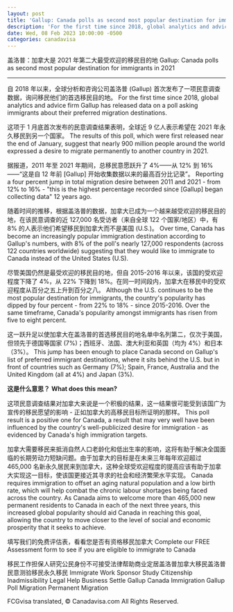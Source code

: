 ```yaml
---
layout: post
title: 'Gallup: Canada polls as second most popular destination for immigrants in 2021'
description: 'For the first time since 2018, global analytics and advice firm Gallup has released data on a poll asking immigrants about their preferred migration destinations.'
date: Wed, 08 Feb 2023 10:00:00 -0500
categories: canadavisa
---
```


盖洛普：加拿大是 2021 年第二大最受欢迎的移民目的地	Gallup: Canada polls as second most popular destination for immigrants in 2021

* * *	* *

自 2018 年以来，全球分析和咨询公司盖洛普 (Gallup) 首次发布了一项民意调查数据，询问移民他们的首选移民目的地。	For the first time since 2018, global analytics and advice firm Gallup has released data on a poll asking immigrants about their preferred migration destinations.
	
这项于 1 月底首次发布的民意调查结果表明，全球近 9 亿人表示希望在 2021 年永久移民到另一个国家。	The results of this poll, which were first released near the end of January, suggest that nearly 900 million people around the world expressed a desire to migrate permanently to another country in 2021.  
	
据报道，2011 年至 2021 年期间，总移民意愿跃升了 4%——从 12% 到 16%——“这是自 12 年前 \[Gallup\] 开始收集数据以来的最高百分比记录”。	Reporting a four percent jump in total migration desire between 2011 and 2021 - from 12% to 16% - "this is the highest percentage recorded since \[Gallup\] began collecting data" 12 years ago.
	
随着时间的推移，根据盖洛普的数据，加拿大已成为一个越来越受欢迎的移民目的地，在该民意调查的近 127,000 名受访者（来自全球 122 个国家/地区）中，有 8% 的人表示他们希望移民到加拿大而不是美国 (U.S.)。	Over time, Canada has become an increasingly popular immigration destination according to Gallup's numbers, with 8% of the poll's nearly 127,000 respondents (across 122 countries worldwide) suggesting that they would like to immigrate to Canada instead of the United States (U.S). 
	
尽管美国仍然是最受欢迎的移民目的地，但自 2015-2016 年以来，该国的受欢迎程度下降了 4%，从 22% 下降到 18%。在同一时间段内，加拿大在移民中的受欢迎程度从百分之五上升到百分之八。	Although the U.S. continues to be the most popular destination for immigrants, the country's popularity has dipped by four percent - from 22% to 18% - since 2015-2016. Over the same timeframe, Canada's popularity amongst immigrants has risen from five to eight percent. 
	
这一跃升足以使加拿大在盖洛普的首选移民目的地名单中名列第二，仅次于美国，但领先于德国等国家 (7%)；西班牙、法国、澳大利亚和英国（均为 4%）和日本（3%）。	This jump has been enough to place Canada second on Gallup's list of preferred immigrant destinations, where it sits behind the U.S. but in front of countries such as Germany (7%); Spain, France, Australia and the United Kingdom (all at 4%) and Japan (3%).
	
**这是什么意思？**	**What does this mean?**
	
这项民意调查结果对加拿大来说是一个积极的结果，这一结果很可能受到该国广为宣传的移民愿望的影响 - 正如加拿大的高移民目标所证明的那样。	This poll result is a positive one for Canada, a result that may very well have been influenced by the country's well-publicized desire for immigration - as evidenced by Canada's high immigration targets. 
	
加拿大需要移民来抵消自然人口老龄化和低出生率的影响，这将有助于解决全国面临的长期劳动力短缺问题。由于加拿大的目标是在未来三年每年欢迎超过 465,000 名新永久居民来到加拿大，这种全球受欢迎程度的提高应该有助于加拿大实现这一目标，使该国更接近其寻求的社会和经济繁荣水平实现。	Canada requires immigration to offset an aging natural population and a low birth rate, which will help combat the chronic labour shortages being faced across the country. As Canada aims to welcome more than 465,000 new permanent residents to Canada in each of the next three years, this increased global popularity should aid Canada in reaching this goal, allowing the country to move closer to the level of social and economic prosperity that it seeks to achieve.   
	
填写我们的免费评估表，看看您是否有资格移民加拿大	Complete our FREE Assessment form to see if you are eligible to immigrate to Canada
	
移民工作担保人研究公民身份不可接受法律帮助商业定居盖洛普加拿大移民盖洛普民意测验移民永久移民	Immigrate Work Sponsor Study Citizenship Inadmissibility Legal Help Business Settle Gallup Canada Immigration Gallup Poll Migration Permanent Migration

FCGvisa translated, © Canadavisa.com All Rights Reserved.
